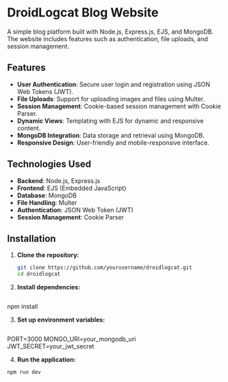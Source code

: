 # DroidLogcat Blog Website

A simple blog platform built with Node.js, Express.js, EJS, and MongoDB. The website includes features such as authentication, file uploads, and session management.

## Features

- **User Authentication**: Secure user login and registration using JSON Web Tokens (JWT).
- **File Uploads**: Support for uploading images and files using Multer.
- **Session Management**: Cookie-based session management with Cookie Parser.
- **Dynamic Views**: Templating with EJS for dynamic and responsive content.
- **MongoDB Integration**: Data storage and retrieval using MongoDB.
- **Responsive Design**: User-friendly and mobile-responsive interface.

## Technologies Used

- **Backend**: Node.js, Express.js
- **Frontend**: EJS (Embedded JavaScript)
- **Database**: MongoDB
- **File Handling**: Multer
- **Authentication**: JSON Web Token (JWT)
- **Session Management**: Cookie Parser

## Installation

1. **Clone the repository:**

   ```bash
   git clone https://github.com/yourusername/droidlogcat.git
   cd droidlogcat
   
2.  **Install dependencies:**
    ```bash
   npm install
   
3.  **Set up environment variables:**
    ```bash
   PORT=3000
   MONGO_URI=your_mongodb_uri
   JWT_SECRET=your_jwt_secret
   
4.  **Run the application:**
   ```bash
   npm run dev
